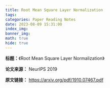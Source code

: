 ```yaml
---
title: Root Mean Square Layer Normalization
tags: 
categories: Paper Reading Notes
date: 2023-08-09 15:31:00
index_img: 
banner_img: 
math: true
hide: true
---
```


**标题：**《Root Mean Square Layer Normalization》

**论文来源：** NeurIPS 2019

**原文链接：** https://arxiv.org/pdf/1910.07467.pdf



